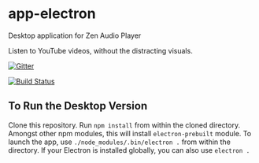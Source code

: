# app-electron
Desktop application for Zen Audio Player

Listen to YouTube videos, without the distracting visuals.

[![Gitter](https://badges.gitter.im/Join%20Chat.svg)](https://gitter.im/zen-audio-player/zen-audio-player.github.io?utm_source=badge&utm_medium=badge&utm_campaign=pr-badge)

[![Build Status](https://travis-ci.org/artforlife/app-electron.svg?branch=master)](https://travis-ci.org/artforlife/app-electron)



## To Run the Desktop Version
Clone this repository. Run `npm install` from within the cloned directory. Amongst other npm modules, this will install `electron-prebuilt` module. To launch the app, use `./node_modules/.bin/electron .` from within the directory. 
If your Electron is installed globally, you can also use `electron .`

